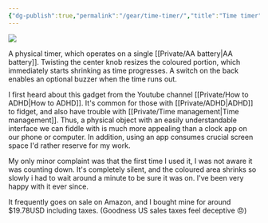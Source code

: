 ```yaml
---
{"dg-publish":true,"permalink":"/gear/time-timer/","title":"Time timer"}
---
```


![](https://m.media-amazon.com/images/I/711vrQPS8eL._SL1500_.jpg)

A physical timer, which operates on a single [[Private/AA battery\|AA battery]]. Twisting the center knob resizes the coloured portion, which immediately starts shrinking as time progresses. A switch on the back enables an optional buzzer when the time runs out.

I first heard about this gadget from the Youtube channel [[Private/How to ADHD\|How to ADHD]]. It's common for those  with [[Private/ADHD\|ADHD]] to fidget, and also have trouble with [[Private/Time management\|Time management]]. Thus, a physical object with an easily understandable interface we can fiddle with is much more appealing than a clock app on our phone or computer. In addition, using an app consumes crucial screen space I'd rather reserve for my work.

My only minor complaint was that the first time I used it, I was not aware it was counting down. It's completely silent, and the coloured area shrinks so slowly i had to wait around a minute to be sure it was on. I've been very happy with it ever since.

It frequently goes on sale on Amazon, and I bought mine for around $19.78USD including taxes. (Goodness US sales taxes feel deceptive 😠)
